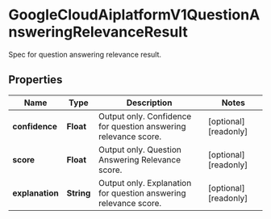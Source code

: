 

# GoogleCloudAiplatformV1QuestionAnsweringRelevanceResult

Spec for question answering relevance result.

## Properties

| Name | Type | Description | Notes |
|------------ | ------------- | ------------- | -------------|
|**confidence** | **Float** | Output only. Confidence for question answering relevance score. |  [optional] [readonly] |
|**score** | **Float** | Output only. Question Answering Relevance score. |  [optional] [readonly] |
|**explanation** | **String** | Output only. Explanation for question answering relevance score. |  [optional] [readonly] |



